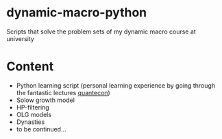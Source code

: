 # dynamic-macro-python
Scripts that solve the problem sets of my dynamic macro course at university

# Content
- Python learning script (personal learning experience by going through the fantastic lectures [quantecon](https://quantecon.org/python-lectures/))
- Solow growth model
- HP-filtering
- OLG models
- Dynasties
- to be continued...

